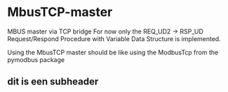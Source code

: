 # MbusTCP-master
MBUS master via TCP bridge
For now only the REQ_UD2 → RSP_UD Request/Respond Procedure with Variable Data Structure is implemented.

Using the MbusTCP master should be like using the ModbusTcp from the pymodbus package

## dit is een subheader

